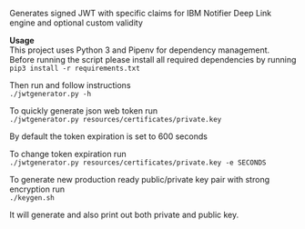Generates signed JWT with specific claims for IBM Notifier Deep Link engine and optional custom validity

**Usage**  
This project uses Python 3 and Pipenv for dependency management.  
Before running the script please install all required dependencies by running  
`pip3 install -r requirements.txt` 

Then run  and follow instructions  
`./jwtgenerator.py -h`

To quickly generate json web token run  
`./jwtgenerator.py resources/certificates/private.key`

By default the token expiration is set to 600 seconds

To change token expiration run  
`./jwtgenerator.py resources/certificates/private.key -e SECONDS`

 To generate new production ready public/private key pair with strong encryption run   
 `./keygen.sh`
 
 It will generate and also print out both private  and public key.  
